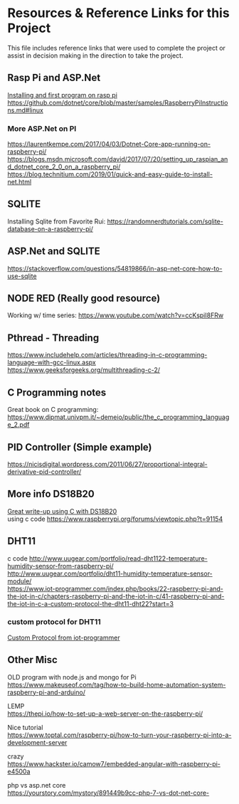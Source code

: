 # Resources & Reference Links for this Project  
This file includes reference links that were used to complete the project or assist in decision making in the direction to take the project.  

## Rasp Pi and ASP.Net  
[Installing and first program on rasp pi](https://thomaslevesque.com/2018/04/17/hosting-an-asp-net-core-2-application-on-a-raspberry-pi/)  
https://github.com/dotnet/core/blob/master/samples/RaspberryPiInstructions.md#linux  
### More ASP.Net on PI  
https://laurentkempe.com/2017/04/03/Dotnet-Core-app-running-on-raspberry-pi/  
https://blogs.msdn.microsoft.com/david/2017/07/20/setting_up_raspian_and_dotnet_core_2_0_on_a_raspberry_pi/  
https://blog.technitium.com/2019/01/quick-and-easy-guide-to-install-net.html  

## SQLITE
Installing Sqlite from Favorite Rui: https://randomnerdtutorials.com/sqlite-database-on-a-raspberry-pi/  

## ASP.Net and SQLITE  
https://stackoverflow.com/questions/54819866/in-asp-net-core-how-to-use-sqlite   
## NODE RED (Really good resource)
Working w/ time series:  https://www.youtube.com/watch?v=ccKspiI8FRw

## Pthread - Threading
https://www.includehelp.com/articles/threading-in-c-programming-language-with-gcc-linux.aspx
https://www.geeksforgeeks.org/multithreading-c-2/

## C Programming notes
Great book on C programming:  
https://www.dipmat.univpm.it/~demeio/public/the_c_programming_language_2.pdf

## PID Controller (Simple example)
https://nicisdigital.wordpress.com/2011/06/27/proportional-integral-derivative-pid-controller/  

## More info DS18B20
[Great write-up using C with DS18B20](https://www.iot-programmer.com/index.php/books/22-raspberry-pi-and-the-iot-in-c/chapters-raspberry-pi-and-the-iot-in-c/38-raspberry-pi-and-the-iot-in-c-ds18b20-temperature-sensor)  
using c code https://www.raspberrypi.org/forums/viewtopic.php?t=91154  

## DHT11
c code http://www.uugear.com/portfolio/read-dht1122-temperature-humidity-sensor-from-raspberry-pi/  
http://www.uugear.com/portfolio/dht11-humidity-temperature-sensor-module/   
https://www.iot-programmer.com/index.php/books/22-raspberry-pi-and-the-iot-in-c/chapters-raspberry-pi-and-the-iot-in-c/41-raspberry-pi-and-the-iot-in-c-a-custom-protocol-the-dht11-dht22?start=3  

### custom protocol for DHT11
[Custom Protocol from iot-programmer](https://www.iot-programmer.com/index.php/books/22-raspberry-pi-and-the-iot-in-c/chapters-raspberry-pi-and-the-iot-in-c/41-raspberry-pi-and-the-iot-in-c-a-custom-protocol-the-dht11-dht22?start=3)  

## Other Misc
OLD program with node.js and mongo for Pi  
https://www.makeuseof.com/tag/how-to-build-home-automation-system-raspberry-pi-and-arduino/    

LEMP  
https://thepi.io/how-to-set-up-a-web-server-on-the-raspberry-pi/  

Nice tutorial  
https://www.toptal.com/raspberry-pi/how-to-turn-your-raspberry-pi-into-a-development-server 

crazy  
https://www.hackster.io/camow7/embedded-angular-with-raspberry-pi-e4500a
 
php vs asp.net core  
https://yourstory.com/mystory/891449b9cc-php-7-vs-dot-net-core- 